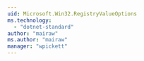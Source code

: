 ```yaml
---
uid: Microsoft.Win32.RegistryValueOptions
ms.technology: 
  - "dotnet-standard"
author: "mairaw"
ms.author: "mairaw"
manager: "wpickett"
---
```

